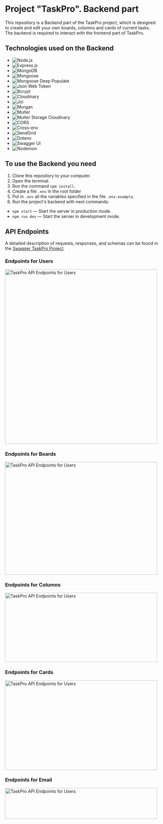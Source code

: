 # Project "TaskPro". Backend part

This repository is a Backend part of the TaskPro project, which is designed to create and edit your own boards, columns and cards of current tasks. The backend is required to interact with the frontend part of TaskPro.

## Technologies used on the Backend

- ![Node.js](https://img.shields.io/badge/Node.js-18.16.0-blue)
- ![Express.js](https://img.shields.io/badge/Express.js-<4.17.1>-<yellow>)
- ![MongoDB](https://img.shields.io/badge/MongoDB-<7.0>-<green>)
- ![Mongoose](https://img.shields.io/badge/Mongoose-<7.3.4>-<cyan>)
- ![Mongoose Deep Populate](https://img.shields.io/badge/Mongoose%20Deep%20Populate-<3.2.0>-<darkGreen>)
- ![Json Web Token](https://img.shields.io/badge/jsonwebtoken-<9.0.1>-<orange>)
- ![Bcrypt](https://img.shields.io/badge/Bcrypt-<2.4.3>-<lime>)
- ![Cloudinary](https://img.shields.io/badge/Cloudinary-<1.40.0>-<red>)
- ![Joi](https://img.shields.io/badge/Joi-<17.10.0>-<Indigo>)
- ![Morgan](https://img.shields.io/badge/Morgan-<1.10.0>-<Pink>)
- ![Multer](https://img.shields.io/badge/Multer-<1.4.5>-<DarkGray>)
- ![Multer Storage Cloudinary](https://img.shields.io/badge/Multer%20Storage%20Cloudinary-<4.0.0>-<Maroon>)
- ![CORS](https://img.shields.io/badge/CORS-<2.8.5>-<DarkBlue>)
- ![Cross-env](https://img.shields.io/badge/Cross--env-<7.0.3>-<Gold>)
- ![SendGrid](https://img.shields.io/badge/%40sendgrid%2Fmail-<7.7.0>-<Purple>)
- ![Dotenv](https://img.shields.io/badge/Dotenv-<16.3.1>-<Silver>)
- ![Swagger UI](https://img.shields.io/badge/Swagger%20UI-<5.0.0>-<Brown>)
- ![Nodemon](https://img.shields.io/badge/Nodemon-<2.0.15>-<LightGray>)

## To use the Backend you need

1. Clone this repository to your computer.
2. Open the terminal.
3. Run the command `npm install`.
4. Create a file `.env` in the root folder
5. Put in `.env` all the variables specified in the file `.env.example`.
6. Run the project's backend with next commands:

- `npm start` — Start the server in production mode.
- `npm run dev` — Start the server in development mode.

## API Endpoints

A detailed description of requests, responses, and schemas can be found in the
[Swagger TaskPro Project](https://task-pro-backend-4y7p.onrender.com/api-docs/).

### Endpoints for Users

<img src="https://res.cloudinary.com/task-pro/image/upload/v1693912933/samples/users.jpg" alt="TaskPro API Endpoints for Users" width="500" height="571">

### Endpoints for Boards

<img src="https://res.cloudinary.com/task-pro/image/upload/v1693912933/samples/boards.jpg" alt="TaskPro API Endpoints for Users" width="500" height="369">

### Endpoints for Columns

<img src="https://res.cloudinary.com/task-pro/image/upload/v1693912933/samples/columns.jpg" alt="TaskPro API Endpoints for Users" width="500" height="227">

### Endpoints for Cards

<img src="https://res.cloudinary.com/task-pro/image/upload/v1693912933/samples/cards.jpg" alt="TaskPro API Endpoints for Users" width="500" height="293">

### Endpoints for Email

<img src="https://res.cloudinary.com/task-pro/image/upload/v1693912932/samples/email.jpg" alt="TaskPro API Endpoints for Users" width="500" height="101">
